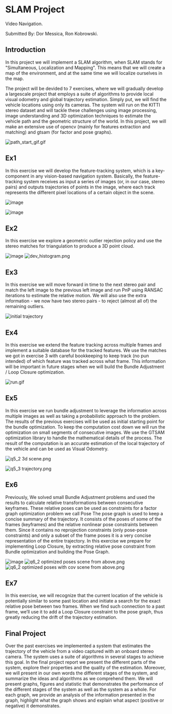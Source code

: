 # SLAM Project
Video Navigation.

Submitted By: Dor Messica, Ron Kobrowski.

## Introduction
In this project we will implement a SLAM algorithm, when SLAM stands for "Simultaneous, Localization and Mapping".
This means that we will create a map of the environment, and at the same time we will localize ourselves in the map.

The project will be devided to 7 exercises, where we will gradually develop a largescale project that employs a suite of algorithms to provide local visual odometry and global trajectory estimation. Simply put, we will find the vehicle locations using only its cameras. The system will run on the KITTI stereo dataset and will tackle these challenges using image processing, image understanding and 3D optimization techniques to estimate the vehicle path and the geometric structure of the world.
In this project, we will make an extensive use of opencv (mainly for features extraction and matching) and gtsam (for factor and pose graphs).

![path_start_gif.gif](VAN_ex%2Fmedia%2Fpath_start_gif.gif)

## Ex1
In this exercise we will develop the feature-tracking system, which is a key-component in any vision-based navigation system. Basically, the feature-tracking system receives as input a series of images (or, in our case, stereo pairs) and outputs trajectories of points in the image, where each track represents the different pixel locations of a certain object in the scene.

![image](https://github.com/Dor890/SLAM/assets/64433958/482a9f49-4aff-4471-8937-a9b87196c125)

![image](https://github.com/Dor890/SLAM/assets/64433958/b727ce39-ccf9-4537-b700-71adfae0ec94)

## Ex2
In this exercise we explore a geometric outlier rejection policy and use the stereo matches for triangulation to produce a 3D point cloud.

![image](https://github.com/Dor890/SLAM/assets/64433958/98a48ce7-afca-4daf-bb8f-b344a3d90ea7)
![dev_histogram.png](VAN_ex%2Fmedia%2Fdev_histogram.png)

## Ex3
In this exercise we will move forward in time to the next stereo pair and match the left image to the previous left image and run PnP using RANSAC iterations to estimate the relative motion. We will also use the extra information - we now have two stereo pairs - to reject (almost all of) the remaining outliers.

![initial trajectory](VAN_ex/media/trajectory.png)

## Ex4
In this exercise we extend the feature tracking across multiple frames and implement a suitable database for the tracked features. We use the matches we got in exercise 3 with careful bookkeeping to keep track (no pun intended) of which feature was tracked across what frame. This information will be important in future stages when we will build the Bundle Adjustment / Loop Closure optimization.

![run.gif](VAN_ex%2Fmedia%2Frun.gif)

## Ex5
In this exercise we run bundle adjustment to leverage the information across multiple images as well as taking a probabilistic approach to the problem. The results of the previous exercises will be used as initial starting point for the bundle optimization.
To keep the computation cost down we will run the optimization on small segments of consecutive images. We use the GTSAM optimization library to handle the mathematical details of the process.
The result of the computation is an accurate estimation of the local trajectory of the vehicle and can be used as Visual Odometry.

![q5_2 3d scene.png](VAN_ex%2Fmedia%2Fq5_2%203d%20scene.png)

![q5_3 trajectory.png](VAN_ex%2Fmedia%2Fq5_3%20trajectory.png)

## Ex6
Previously, We solved small Bundle Adjustment problems and used the results to calculate relative transformations between consecutive keyframes.
These relative poses can be used as constraints for a factor graph optimization problem we call Pose The pose graph is used to keep a concise summary of the trajectory.
It consists of the poses of some of the frames (keyframes) and the relative nonlinear pose constraints between them. Since it contains no
reprojection constraints (only pose-pose constraints) and only a subset of the frame poses it is a very concise representation of the entire trajectory.
In this exercise we prepare for implementing Loop Closure, by extracting relative pose constraint from Bundle optimization and building the Pose Graph.

![image](https://github.com/Dor890/SLAM/assets/64433958/0814ccbd-9fdf-4a93-a69c-a0271450f175)
![q6_2 optimized poses scene from above.png](VAN_ex%2Fmedia%2Fq6_2%20optimized%20poses%20scene%20from%20above.png)
![q6_2 optimized poses with cov scene from above.png](VAN_ex%2Fmedia%2Fq6_2%20optimized%20poses%20with%20cov%20scene%20from%20above.png)

## Ex7
In this exercise, we will recognize that the current location of the vehicle is potentially similar to some past location and initiate a search for the exact relative pose between two frames.
When we find such connection to a past frame, we’ll use it to add a Loop Closure constraint to the pose graph, thus greatly reducing the drift of the trajectory estimation.


## Final Project
Over the past exercises we implemented a system that estimates the trajectory of the vehicle from a video captured with an onboard stereo camera.
The system uses a suite of algorithms in several stages to achieve this goal. In the final project report we present the different parts of the system, explore their properties and the quality of the estimation.
Moreover, we will present in our own words the different stages of the system, and summarize the ideas and algorithms as we comprehend them.
We will present graphs, figures and statistic that demonstrates the performance of the different stages of the system as well as the system as a whole.
For each graph, we provide an analysis of the information presented in the graph, highlight what the graph shows and explain what aspect (positive or negative) it demonstrates.
